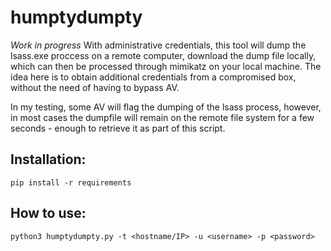 # humptydumpty

_Work in progress_
With administrative credentials, this tool will dump the lsass.exe proccess on a remote computer, download the dump file locally, which can then be processed through mimikatz on your local machine. The idea here is to obtain additional credentials from a compromised box, without the need of having to bypass AV.

In my testing, some AV will flag the dumping of the lsass process, however, in most cases the dumpfile will remain on the remote file system for a few seconds - enough to retrieve it as part of this script.

## Installation:
`pip install -r requirements`

## How to use:
`python3 humptydumpty.py -t <hostname/IP> -u <username> -p <password>`
